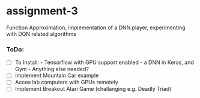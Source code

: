 # assignment-3
Function Approximation, implementation of a DNN player, experimenting with DQN related algorithms

### ToDo:

- [ ] To Install: - Tensorflow with GPU support enabled    - a DNN in Keras, and Gym  - Anything else needed?
- [ ] Implement Mountain Car example
- [ ] Acces lab computers with GPUs remotely
- [ ] Implement Breakout Atari Game (challanging e.g. Deadly Triad)
